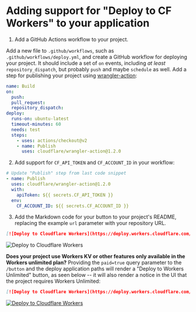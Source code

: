 # Adding support for "Deploy to CF Workers" to your application

1. Add a GitHub Actions workflow to your project.

Add a new file to `.github/workflows`, such as `.github/workflows/deploy.yml`, and create a GitHub workflow for deploying your project. It should include a set of `on` events, including _at least_ `repository_dispatch`, but probably `push` and maybe `schedule` as well. Add a step for publishing your project using [wrangler-action](https://github.com/cloudflare/wrangler-action):

```yaml
name: Build
on:
  push:
  pull_request:
  repository_dispatch:
deploy:
  runs-on: ubuntu-latest
  timeout-minutes: 60
  needs: test
  steps:
    - uses: actions/checkout@v2
    - name: Publish
      uses: cloudflare/wrangler-action@1.2.0
```

2. Add support for `CF_API_TOKEN` and `CF_ACCOUNT_ID` in your workflow:

```yaml
# Update "Publish" step from last code snippet
- name: Publish
  uses: cloudflare/wrangler-action@1.2.0
  with:
    apiToken: ${{ secrets.CF_API_TOKEN }}
  env:
    CF_ACCOUNT_ID: ${{ secrets.CF_ACCOUNT_ID }}
```

3. Add the Markdown code for your button to your project's README, replacing the example `url` parameter with your repository URL.

```md
[![Deploy to Cloudflare Workers](https://deploy.workers.cloudflare.com/button)](https://deploy.workers.cloudflare.com/?url=https://github.com/YOURUSERNAME/YOURREPO)
```

![Deploy to Cloudflare Workers](https://deploy.workers.cloudflare.com/button)

**Does your project use Workers KV or other features only available in the Workers unlimited plan?** Providing the `paid=true` query parameter to the `/button` and the deploy application paths will render a "Deploy to Workers Unlimited" button, as seen below -- it will also render a notice in the UI that the project requires Workers Unlimited:

```md
[![Deploy to Cloudflare Workers](https://deploy.workers.cloudflare.com/button?paid=true)](https://deploy.workers.cloudflare.com/?url=https://github.com/YOURUSERNAME/YOURREPO&paid=true)
```

[![Deploy to Cloudflare Workers](https://deploy.workers.cloudflare.com/button?paid=true)](https://deploy.workers.cloudflare.com/?url=https://github.com/YOURUSERNAME/YOURREPO&paid=true)
